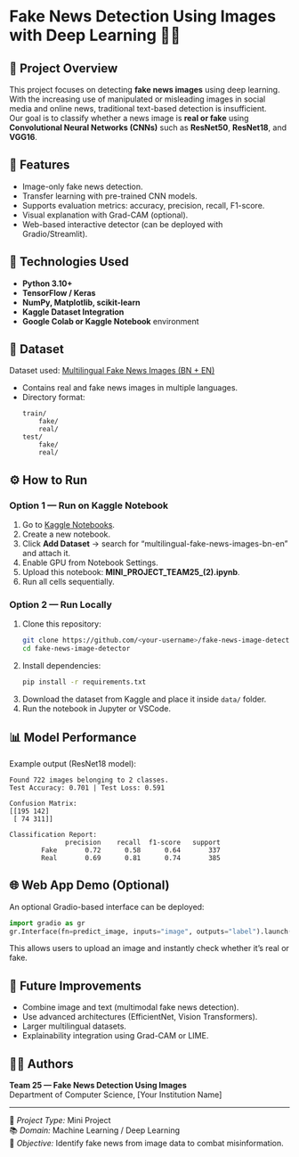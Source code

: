 # Fake News Detection Using Images with Deep Learning 🧠📰

## 📘 Project Overview
This project focuses on detecting **fake news images** using deep learning. With the increasing use of manipulated or misleading images in social media and online news, traditional text-based detection is insufficient.  
Our goal is to classify whether a news image is **real or fake** using **Convolutional Neural Networks (CNNs)** such as **ResNet50**, **ResNet18**, and **VGG16**.

## 🚀 Features
- Image-only fake news detection.
- Transfer learning with pre-trained CNN models.
- Supports evaluation metrics: accuracy, precision, recall, F1-score.
- Visual explanation with Grad-CAM (optional).
- Web-based interactive detector (can be deployed with Gradio/Streamlit).

## 🧩 Technologies Used
- **Python 3.10+**
- **TensorFlow / Keras**
- **NumPy, Matplotlib, scikit-learn**
- **Kaggle Dataset Integration**
- **Google Colab or Kaggle Notebook** environment

## 📂 Dataset
Dataset used: [Multilingual Fake News Images (BN + EN)](https://www.kaggle.com/datasets/evilspirit05/multilingual-fake-news-images-bn-en)

- Contains real and fake news images in multiple languages.
- Directory format:  
  ```
  train/
      fake/
      real/
  test/
      fake/
      real/
  ```

## ⚙️ How to Run

### Option 1 — Run on Kaggle Notebook
1. Go to [Kaggle Notebooks](https://www.kaggle.com/code).
2. Create a new notebook.
3. Click **Add Dataset** → search for “multilingual-fake-news-images-bn-en” and attach it.
4. Enable GPU from Notebook Settings.
5. Upload this notebook: **MINI_PROJECT_TEAM25_(2).ipynb**.
6. Run all cells sequentially.

### Option 2 — Run Locally
1. Clone this repository:
   ```bash
   git clone https://github.com/<your-username>/fake-news-image-detector.git
   cd fake-news-image-detector
   ```
2. Install dependencies:
   ```bash
   pip install -r requirements.txt
   ```
3. Download the dataset from Kaggle and place it inside `data/` folder.
4. Run the notebook in Jupyter or VSCode.

## 📊 Model Performance
Example output (ResNet18 model):
```
Found 722 images belonging to 2 classes.
Test Accuracy: 0.701 | Test Loss: 0.591

Confusion Matrix:
[[195 142]
 [ 74 311]]

Classification Report:
              precision    recall  f1-score   support
        Fake       0.72      0.58      0.64       337
        Real       0.69      0.81      0.74       385
```

## 🌐 Web App Demo (Optional)
An optional Gradio-based interface can be deployed:
```python
import gradio as gr
gr.Interface(fn=predict_image, inputs="image", outputs="label").launch()
```
This allows users to upload an image and instantly check whether it’s real or fake.

## 🔮 Future Improvements
- Combine image and text (multimodal fake news detection).
- Use advanced architectures (EfficientNet, Vision Transformers).
- Larger multilingual datasets.
- Explainability integration using Grad-CAM or LIME.

## 👩‍💻 Authors
**Team 25 — Fake News Detection Using Images**  
Department of Computer Science, [Your Institution Name]

---
📅 *Project Type:* Mini Project  
📚 *Domain:* Machine Learning / Deep Learning  
🧠 *Objective:* Identify fake news from image data to combat misinformation.
